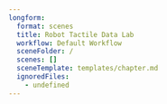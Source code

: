 ```yaml
---
longform:
  format: scenes
  title: Robot Tactile Data Lab
  workflow: Default Workflow
  sceneFolder: /
  scenes: []
  sceneTemplate: templates/chapter.md
  ignoredFiles:
    - undefined
---
```

